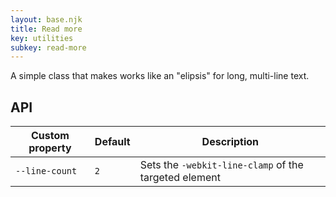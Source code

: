 ```yaml
---
layout: base.njk
title: Read more
key: utilities
subkey: read-more
---
```


A simple class that makes works like an "elipsis" for long, multi-line text.

## API

<div>
  <table>
    <thead>
      <tr><th>Custom property</th><th>Default</th><th>Description</th></tr>
    </thead>
    <tbody>
      <tr><td><code>--line-count</code></td><td><code>2</code></td><td>Sets the <code>-webkit-line-clamp</code> of the targeted element</tr>
    </tbody>
  </table>
</div>
